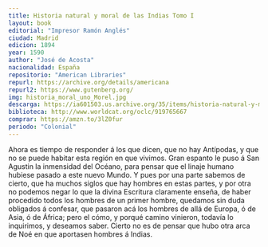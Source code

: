 ```yaml
---
title: Historia natural y moral de las Indias Tomo I
layout: book
editorial: "Impresor Ramón Anglés"
ciudad: Madrid
edicion: 1894
year: 1590
author: "José de Acosta"
nacionalidad: España
repositorio: "American Libraries"
repurl: https://archive.org/details/americana
repurl2: https://www.gutenberg.org/
img: historia_moral_uno_Morel.jpg
descarga: https://ia601503.us.archive.org/35/items/historia-natural-y-moral-de-las-indias-tomo-i-jose-de-acosta/Historia%20natural%20y%20moral%20de%20las%20Indias%20%28Tomo%20I%29%20-%20Jos%C3%A9%20de%20Acosta.pdf
biblioteca: http://www.worldcat.org/oclc/919765667
comprar: https://amzn.to/3lZ0fur
periodo: "Colonial"
---
```

 

Ahora es tiempo de responder á los que dicen, que no hay Antípodas, y que no se puede habitar esta región en que vivimos. Gran espanto le puso á San Agustin la inmensidad del Océano, para pensar que el linaje humano hubiese pasado a este nuevo Mundo. Y pues por una parte sabemos de cierto, que ha muchos siglos que hay hombres en estas partes, y por otra no podemos negar lo que la divina Escritura claramente enseña, de haber procedido todos los hombres de un primer hombre, quedamos sin duda obligados á confesar, que pasaron acá los hombres de allá de Europa, ó de Asia, ó de África; pero el cómo, y porqué camino vinieron, todavía lo inquirimos, y deseamos saber. Cierto no es de pensar que hubo otra arca de Noé en que aportasen hombres á Indias.
